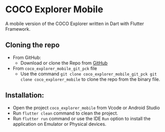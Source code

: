 # COCO Explorer Mobile

 A mobile version of the COCO Explorer written in Dart with Flutter Framework. 

## Cloning the repo
- From GitHub:
    - Download or clone the Repo from [GitHub](https://github.com/MohamadSobhy/COCO-Explorer-Mobile.git)
- From `coco_explorer_mobile_git_pck` file
    - Use the command `git clone coco_explorer_mobile_git_pck git clone coco_explorer_mobile` to clone the repo from the binary file.

## Installation:

- Open the project `coco_explorer_mobile` from Vcode or Android Studio
- Run `flutter clean` command to clean the project.
- Run `flutter run` command or use the IDE `Run` option to install the application on Emulator or Physical devices.